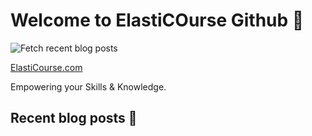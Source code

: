 # Welcome to ElastiCOurse Github 👋

![Fetch recent blog posts](https://github.com/ElastiCourse/ElastiCourse/workflows/Fetch%20recent%20blog%20posts/badge.svg)

[ElastiCourse.com](https://www.elasticourse.com)

Empowering your Skills & Knowledge.

## Recent blog posts 📝

<!-- FEED-START -->
<!-- FEED-END -->
